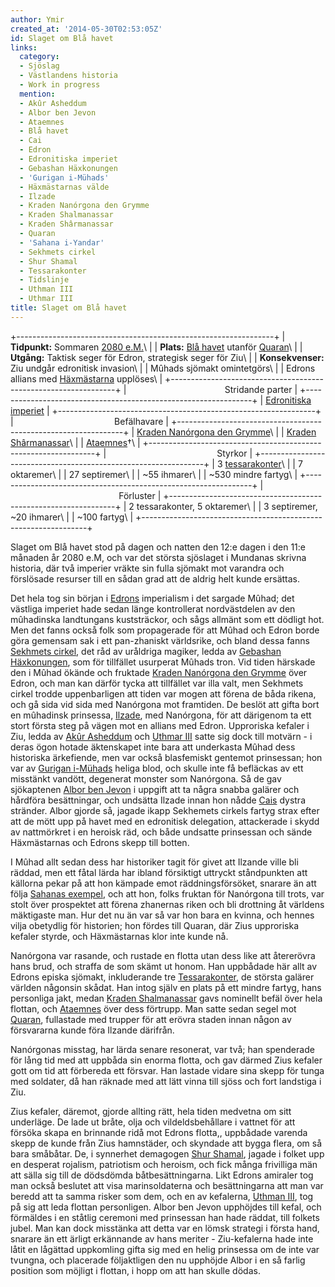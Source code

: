 ```yaml
---
author: Ymir
created_at: '2014-05-30T02:53:05Z'
id: Slaget om Blå havet
links:
  category:
  - Sjöslag
  - Västlandens historia
  - Work in progress
  mention:
  - Akûr Asheddum
  - Albor ben Jevon
  - Ataemnes
  - Blå havet
  - Cai
  - Edron
  - Edronitiska imperiet
  - Gebashan Häxkonungen
  - 'Gurigan i-Mühads'
  - Häxmästarnas välde
  - Ilzade
  - Kraden Nanórgona den Grymme
  - Kraden Shalmanassar
  - Kraden Shârmanassar
  - Quaran
  - 'Sahana i-Yandar'
  - Sekhmets cirkel
  - Shur Shamal
  - Tessarakonter
  - Tidslinje
  - Uthman III
  - Uthmar III
title: Slaget om Blå havet
---
```


+----------------------------------------------------------------+
| **Tidpunkt:** Sommaren [2080 e.M.]\                            |
| **Plats:** [Blå havet] utanför [Quaran]\                       |
| **Utgång:** Taktisk seger för Edron, strategisk seger för Ziu\ |
| **Konsekvenser:** Ziu undgår edronitisk invasion\              |
| Mûhads sjömakt omintetgörs\                                    |
| Edrons allians med [Häxmästarna] upplöses\                     |
+----------------------------------------------------------------+
|                                        Stridande parter        |
+----------------------------------------------------------------+
| [Edronitiska imperiet]                                         |
+----------------------------------------------------------------+
|                                         Befälhavare            |
+----------------------------------------------------------------+
| [Kraden Nanórgona den Grymme]\                               |
| [Kraden Shârmanassar]\                                       |
| [Ataemnes]†\                                                   |
+----------------------------------------------------------------+
|                                             Styrkor            |
+----------------------------------------------------------------+
| 3 [tessarakonter]\                                             |
| 7 oktaremer\                                                   |
| 27 septiremer\                                                 |
| \~55 ihmarer\                                                  |
| \~530 mindre fartyg\                                           |
+----------------------------------------------------------------+
|                                             Förluster          |
+----------------------------------------------------------------+
| 2 tessarakonter, 5 oktaremer\                                  |
| 3 septiremer, \~20 ihmarer\                                    |
| \~100 fartyg\                                                  |
+----------------------------------------------------------------+

Slaget om Blå havet stod på dagen och natten den 12:e dagen i den 11:e månaden år 2080 e.M, och var
det största sjöslaget i Mundanas skrivna historia, där två imperier vräkte sin fulla sjömakt mot
varandra och förslösade resurser till en sådan grad att de aldrig helt kunde ersättas.

Det hela tog sin början i [Edrons] imperialism i det sargade Mûhad; det västliga imperiet hade sedan
länge kontrollerat nordvästdelen av den mûhadinska landtungans kuststräckor, och sågs allmänt som
ett dödligt hot. Men det fanns också folk som propagerade för att Mûhad och Edron borde göra
gemensam sak i ett pan-zhaniskt världsrike, och bland dessa fanns [Sekhmets cirkel], det råd av
uråldriga magiker, ledda av [Gebashan Häxkonungen], som för tillfället usurperat Mûhads tron. Vid
tiden härskade den i Mûhad ökände och fruktade [Kraden Nanórgona den Grymme] över Edron, och man kan
därför tycka att tillfället var illa valt, men Sekhmets cirkel trodde uppenbarligen att tiden var
mogen att förena de båda rikena, och gå sida vid sida med Nanórgona mot framtiden. De beslöt att
gifta bort en mûhadinsk prinsessa, [Ilzade], med Nanórgona, för att därigenom ta ett stort första
steg på vägen mot en allians med Edron. Upproriska kefaler i Ziu, ledda av [Akûr Asheddum] och
[Uthmar III] satte sig dock till motvärn - i deras ögon hotade äktenskapet inte bara att underkasta
Mûhad dess historiska ärkefiende, men var också blasfemiskt gentemot prinsessan; hon var av [Gurigan
i-Mühads] heliga blod, och skulle inte få befläckas av ett misstänkt vandött, degenerat monster som
Nanórgona. Så de gav sjökaptenen [Albor ben Jevon] i uppgift att ta några snabba galärer och
hårdföra besättningar, och undsätta Ilzade innan hon nådde [Cais] dystra stränder. Albor gjorde så,
jagade ikapp Sekhemets cirkels fartyg strax efter att de mött upp på havet med en edronitisk
delegation, attackerade i skydd av nattmörkret i en heroisk räd, och både undsatte prinsessan och
sände Häxmästarnas och Edrons skepp till botten.

I Mûhad allt sedan dess har historiker tagit för givet att Ilzande ville bli räddad, men ett fåtal
lärda har ibland försiktigt uttryckt ståndpunkten att källorna pekar på att hon kämpade emot
räddningsförsöket, snarare än att följa [Sahanas exempel], och att hon, folks fruktan för Nanórgona
till trots, var stolt över prospektet att förena zhanernas riken och bli drottning åt världens
mäktigaste man. Hur det nu än var så var hon bara en kvinna, och hennes vilja obetydlig för
historien; hon fördes till Quaran, där Zius upproriska kefaler styrde, och Häxmästarnas klor inte
kunde nå.

Nanórgona var rasande, och rustade en flotta utan dess like att återerövra hans brud, och straffa de
som skämt ut honom. Han uppbådade här allt av Edrons episka sjömakt, inkluderande tre
[Tessarakonter], de största galärer världen någonsin skådat. Han intog själv en plats på ett mindre
fartyg, hans personliga jakt, medan [Kraden Shalmanassar] gavs nominellt befäl över hela flottan,
och [Ataemnes] över dess förtrupp. Man satte sedan segel mot [Quaran], fullastade med trupper för
att erövra staden innan någon av försvararna kunde föra Ilzande därifrån.

Nanórgonas misstag, har lärda senare resonerat, var två; han spenderade för lång tid med att uppbåda
sin enorma flotta, och gav därmed Zius kefaler gott om tid att förbereda ett försvar. Han lastade
vidare sina skepp för tunga med soldater, då han räknade med att lätt vinna till sjöss och fort
landstiga i Ziu.

Zius kefaler, däremot, gjorde allting rätt, hela tiden medvetna om sitt underläge. De lade ut bråte,
olja och vildeldsbehållare i vattnet för att försöka skapa en brinnande ridå mot Edrons flotta,,
uppbådade varenda skepp de kunde från Zius hamnstäder, och skyndade att bygga flera, om så bara
småbåtar. De, i synnerhet demagogen [Shur Shamal], jagade i folket upp en desperat rojalism,
patriotism och heroism, och fick många frivilliga män att sälla sig till de dödsdömda
båtbesättningarna. Likt Edrons amiraler tog man också beslutet att visa marinsoldaterna och
besättningarna att man var beredd att ta samma risker som dem, och en av kefalerna, [Uthman III],
tog på sig att leda flottan personligen. Albor ben Jevon upphöjdes till kefal, och förmäldes i en
ståtlig ceremoni med prinsessan han hade räddat, till folkets jubel. Man kan dock misstänka att
detta var en lömsk strategi i första hand, snarare än ett ärligt erkännande av hans meriter -
Ziu-kefalerna hade inte låtit en lågättad uppkomling gifta sig med en helig prinsessa om de inte var
tvungna, och placerade följaktligen den nu upphöjde Albor i en så farlig position som möjligt i
flottan, i hopp om att han skulle dödas.

  [2080 e.M.]: Tidslinje
  [Blå havet]: Blå_havet
  [Quaran]: Quaran
  [Häxmästarna]: Häxmästarnas_välde
  [Edronitiska imperiet]: Edronitiska_imperiet
  [Kraden Nanórgona den Grymme]: Kraden_Nanórgona_den_Grymme
  [Kraden Shârmanassar]: Kraden_Shârmanassar
  [Ataemnes]: Ataemnes
  [tessarakonter]: Tessarakonter
  [Edrons]: Edron
  [Sekhmets cirkel]: Sekhmets_cirkel
  [Gebashan Häxkonungen]: Gebashan_Häxkonungen
  [Ilzade]: Ilzade
  [Akûr Asheddum]: Akûr_Asheddum
  [Uthmar III]: Uthmar_III
  [Gurigan i-Mühads]: Gurigan_i-Mühads
  [Albor ben Jevon]: Albor_ben_Jevon
  [Cais]: Cai
  [Sahanas exempel]: Sahana_i-Yandar
  [Kraden Shalmanassar]: Kraden_Shalmanassar
  [Shur Shamal]: Shur_Shamal
  [Uthman III]: Uthman_III